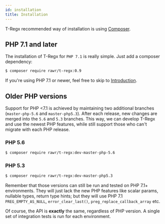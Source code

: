 ```yaml
---
id: installation
title: Installation
---
```


T-Regx recommended way of installation is using <a href="https://packagist.org/packages/rawr/t-regx" target="_blank">Composer</a>.

## PHP 7.1 and later

The installation of T-Regx for `PHP 7.1` is really simple. Just add a composer dependency:

```bash
$ composer require rawr/t-regx:0.9
```

If you're using PHP 7.1 or newer, feel free to skip to [Introduction](introduction.md).

## Older PHP versions

Support for PHP <7.1 is achieved by maintaining two additional branches (`master-php-5.6` and `master-php5.3`).
After each release, new changes are merged into the `5.6` and `5.3` branches. This way, we can develop T-Regx and use 
the newest PHP features, while still support those who can't migrate with each PHP release.

### PHP 5.6

```bash
$ composer require rawr/t-regx:dev-master-php-5.6
```

### PHP 5.3

```bash
$ composer require rawr/t-regx:dev-master-php5.3
```

Remember that those versions can still be run and tested on PHP 7.1+ environments. They will just lack the 
new PHP features like scalar params, nullable types, return type hints; but they will use PHP 7.1 `PREG_EMPTY_AS_NULL`, 
`error_clear_last()`, `preg_replace_callback_array` etc.

Of course, the API is **exactly** the same, regardless of PHP version. A single set of integration tests is run 
for each environment.
